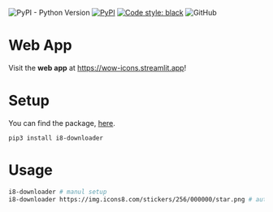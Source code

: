 ![PyPI - Python Version](https://img.shields.io/pypi/pyversions/i8-downloader)
[![PyPI](https://img.shields.io/pypi/v/i8-downloader?color=red)](https://pypi.org/project/i8-downloader/)
[![Code style: black](https://img.shields.io/badge/code%20style-black-000000.svg)](https://github.com/psf/black)
![GitHub](https://img.shields.io/github/license/mortafix/i8-downloader)

# Web App
Visit the **web app** at https://wow-icons.streamlit.app!

# Setup
You can find the package, [here](https://pypi.org/project/i8-downloader/).
```
pip3 install i8-downloader
```

# Usage
```bash
i8-downloader # manul setup
i8-downloader https://img.icons8.com/stickers/256/000000/star.png # automatic setup
```
